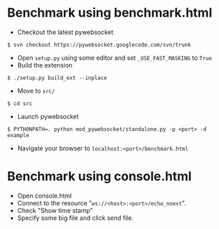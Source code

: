 # Benchmark using benchmark.html #

  * Checkout the latest pywebsocket
```
$ svn checkout https://pywebsocket.googlecode.com/svn/trunk
```
  * Open `setup.py` using some editor and set `_USE_FAST_MASKING` to `True`
  * Build the extension
```
$ ./setup.py build_ext --inplace
```
  * Move to `src/`
```
$ cd src
```
  * Launch pywebsocket
```
$ PYTHONPATH=. python mod_pywebsocket/standalone.py -p <port> -d example
```
  * Navigate your browser to `localhost:<port>/benchmark.html`

# Benchmark using console.html #

  * Open console.html
  * Connect to the resource "`ws://<host>:<port>/echo_noext`".
  * Check "Show time stamp"
  * Specify some big file and click send file.